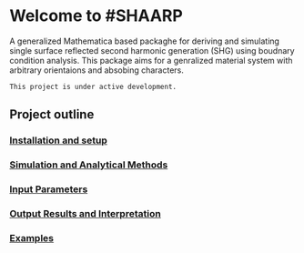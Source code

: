 # Welcome to #SHAARP 

A generalized Mathematica based packaghe for deriving and simulating single surface reflected second harmonic generation (SHG) using boudnary condition analysis. This package aims for a genralized material system with arbitrary orientaions and absobing characters.


```ad-note
This project is under active development.
```

## Project outline

### [Installation and setup](1_install.md)
### [Simulation and Analytical Methods](2_methods.md)
### [Input Parameters](3_input.md)
### [Output Results and Interpretation](4_output.md)
### [Examples](5_examples.md)



        

